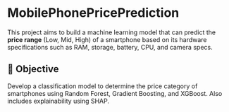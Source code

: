 # MobilePhonePricePrediction

This project aims to build a machine learning model that can predict the **price range** (Low, Mid, High) of a smartphone based on its hardware specifications such as RAM, storage, battery, CPU, and camera specs.

## 🧠 Objective

Develop a classification model to determine the price category of smartphones using Random Forest, Gradient Boosting, and XGBoost. Also includes explainability using SHAP.
